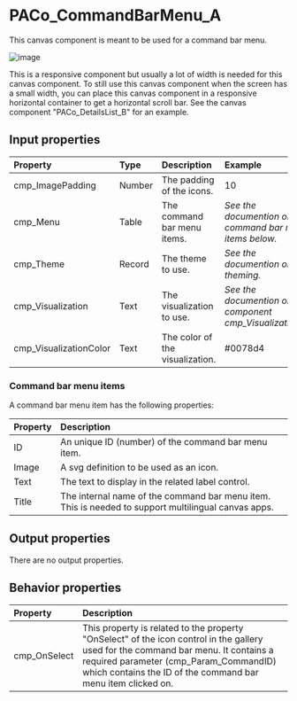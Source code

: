 # PACo_CommandBarMenu_A

This canvas component is meant to be used for a command bar menu.

![image](https://user-images.githubusercontent.com/35654198/235977451-6a35b6da-012f-48ba-bbd5-719c261c28c3.png)

This is a responsive component but usually a lot of width is needed for this canvas component. To still use this canvas component when the screen has a small width, you can place this canvas component in a responsive horizontal container to get a horizontal scroll bar. See the canvas component "PACo_DetailsList_B" for an example.

## **Input properties**

| Property | Type | Description | Example |
| :--- | :--- | :--- | :--- |
| cmp_ImagePadding | Number | The padding of the icons. | 10 |
| cmp_Menu | Table | The command bar menu items. | *See the documention on command bar menu items below.* |
| cmp_Theme | Record | The theme to use. | *See the documention on theming.* |
| cmp_Visualization | Text | The visualization to use. | *See the documention on the component cmp_Visualization_A.* |
| cmp_VisualizationColor | Text | The color of the visualization. | #0078d4 |

### Command bar menu items
A command bar menu item has the following properties:

| Property | Description |
| :--- | :--- |
| ID | An unique ID (number) of the command bar menu item. |
| Image| A svg definition to be used as an icon. |
| Text | The text to display in the related label control. |
| Title | The internal name of the command bar menu item. This is needed to support multilingual canvas apps. |

## **Output properties**

There are no output properties.

## **Behavior properties**

| Property | Description |
| :--- | :--- |
| cmp_OnSelect | This property is related to the property "OnSelect" of the icon control in the gallery used for the command bar menu. It contains a required parameter (cmp_Param_CommandID) which contains the  ID of the command bar menu item clicked on. |
